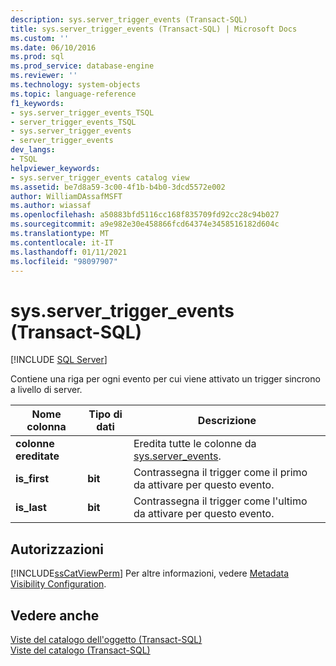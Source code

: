 ```yaml
---
description: sys.server_trigger_events (Transact-SQL)
title: sys.server_trigger_events (Transact-SQL) | Microsoft Docs
ms.custom: ''
ms.date: 06/10/2016
ms.prod: sql
ms.prod_service: database-engine
ms.reviewer: ''
ms.technology: system-objects
ms.topic: language-reference
f1_keywords:
- sys.server_trigger_events_TSQL
- server_trigger_events_TSQL
- sys.server_trigger_events
- server_trigger_events
dev_langs:
- TSQL
helpviewer_keywords:
- sys.server_trigger_events catalog view
ms.assetid: be7d8a59-3c00-4f1b-b4b0-3dcd5572e002
author: WilliamDAssafMSFT
ms.author: wiassaf
ms.openlocfilehash: a50883bfd5116cc168f835709fd92cc28c94b027
ms.sourcegitcommit: a9e982e30e458866fcd64374e3458516182d604c
ms.translationtype: MT
ms.contentlocale: it-IT
ms.lasthandoff: 01/11/2021
ms.locfileid: "98097907"
---
```

# <a name="sysserver_trigger_events-transact-sql"></a>sys.server_trigger_events (Transact-SQL)
[!INCLUDE [SQL Server](../../includes/applies-to-version/sqlserver.md)]

  Contiene una riga per ogni evento per cui viene attivato un trigger sincrono a livello di server.  
  
|Nome colonna|Tipo di dati|Descrizione|  
|-----------------|---------------|-----------------|  
|**colonne ereditate**||Eredita tutte le colonne da [sys.server_events](../../relational-databases/system-catalog-views/sys-server-events-transact-sql.md).|  
|**is_first**|**bit**|Contrassegna il trigger come il primo da attivare per questo evento.|  
|**is_last**|**bit**|Contrassegna il trigger come l'ultimo da attivare per questo evento.|  
  
## <a name="permissions"></a>Autorizzazioni  
 [!INCLUDE[ssCatViewPerm](../../includes/sscatviewperm-md.md)] Per altre informazioni, vedere [Metadata Visibility Configuration](../../relational-databases/security/metadata-visibility-configuration.md).  
  
## <a name="see-also"></a>Vedere anche  
 [Viste del catalogo dell'oggetto &#40;Transact-SQL&#41;](../../relational-databases/system-catalog-views/object-catalog-views-transact-sql.md)   
 [Viste del catalogo &#40;Transact-SQL&#41;](../../relational-databases/system-catalog-views/catalog-views-transact-sql.md)  
  
  
